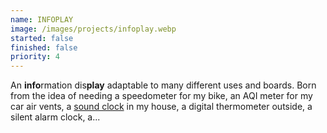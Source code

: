 ```yaml
---
name: INFOPLAY
image: /images/projects/infoplay.webp
started: false
finished: false
priority: 4
---
```

An **info**rmation dis**play** adaptable to many different uses and boards. Born from the idea of needing a speedometer for my bike, an AQI meter for my car air vents, a [sound clock](/projects/timecode) in my house, a digital thermometer outside, a silent alarm clock, a...